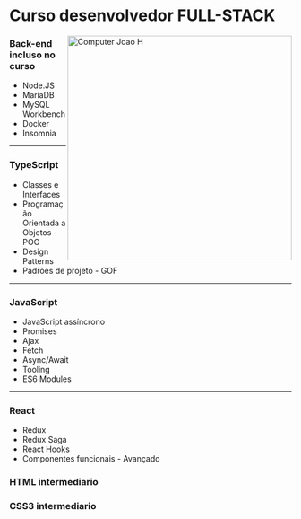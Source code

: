 

# Curso desenvolvedor FULL-STACK 

<img src="http://studiopixel.in/wp-content/uploads/2017/11/senior-front-end-developer-openings-1.gif" min-width="400px" max-width="400px" width="400px" align="right" alt="Computer Joao H">

### Back-end incluso no curso
* Node.JS
* MariaDB
* MySQL Workbench
* Docker 
* Insomnia

---

### TypeScript
* Classes e Interfaces 
* Programação Orientada a Objetos - POO
* Design Patterns 
* Padrões de projeto - GOF

---

### JavaScript
* JavaScript assíncrono
* Promises
* Ajax
* Fetch 
* Async/Await
* Tooling 
* ES6 Modules

---

### React 
* Redux 
* Redux Saga 
* React Hooks 
* Componentes funcionais - Avançado

### HTML intermediario

### CSS3 intermediario

